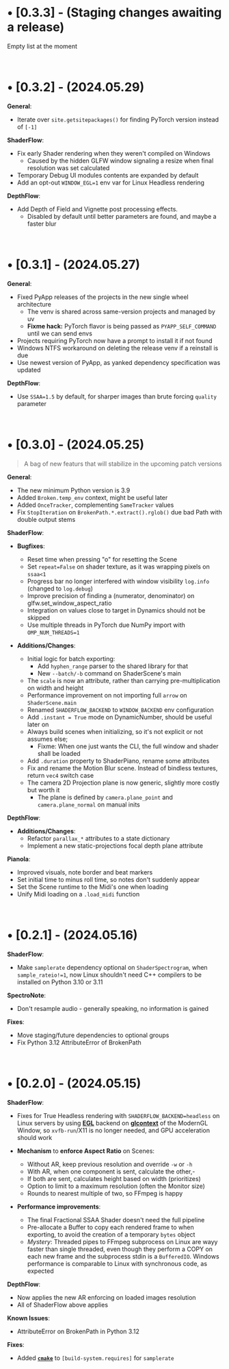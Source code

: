 
<!------------------------------------------------------------------------------------------------>

# • [0.3.3] - (Staging changes awaiting a release)

Empty list at the moment

<br>

<!------------------------------------------------------------------------------------------------>

# • [0.3.2] - (2024.05.29)

**General**:
- Iterate over `site.getsitepackages()` for finding PyTorch version instead of `[-1]`

**ShaderFlow**:
- Fix early Shader rendering when they weren't compiled on Windows
    - Caused by the hidden GLFW window signaling a resize when final resolution was set calculated
- Temporary Debug UI modules contents are expanded by default
- Add an opt-out `WINDOW_EGL=1` env var for Linux Headless rendering

**DepthFlow**:
- Add Depth of Field and Vignette post processing effects.
    - Disabled by default until better parameters are found, and maybe a faster blur

<br>

<!------------------------------------------------------------------------------------------------>

# • [0.3.1] - (2024.05.27)

**General**:
- Fixed PyApp releases of the projects in the new single wheel architecture
    - The venv is shared across same-version projects and managed by uv
    - **Fixme hack:** PyTorch flavor is being passed as `PYAPP_SELF_COMMAND` until we can send envs
- Projects requiring PyTorch now have a prompt to install it if not found
- Windows NTFS workaround on deleting the release venv if a reinstall is due
- Use newest version of PyApp, as yanked dependency specification was updated

**DepthFlow**:
- Use `SSAA=1.5` by default, for sharper images than brute forcing `quality` parameter

<br>

<!------------------------------------------------------------------------------------------------>

# • [0.3.0] - (2024.05.25)

> A bag of new featurs that will stabilize in the upcoming patch versions

**General**:
- The new minimum Python version is 3.9
- Added `Broken.temp_env` context, might be useful later
- Added `OnceTracker`, complementing `SameTracker` values
- Fix `StopIteration` on `BrokenPath.*.extract().rglob()` due bad Path with double output stems

**ShaderFlow**:

- **Bugfixes**:
    - Reset time when pressing "o" for resetting the Scene
    - Set `repeat=False` on shader texture, as it was wrapping pixels on `ssaa<1`
    - Progress bar no longer interfered with window visibility `log.info` (changed to `log.debug`)
    - Improve precision of finding a (numerator, denominator) on glfw.set_window_aspect_ratio
    - Integration on values close to target in Dynamics should not be skipped
    - Use multiple threads in PyTorch due NumPy import with `OMP_NUM_THREADS=1`

- **Additions/Changes**:
    - Initial logic for batch exporting:
        - Add `hyphen_range` parser to the shared library for that
        - New `--batch/-b` command on ShaderScene's main
    - The `scale` is now an attribute, rather than carrying pre-multiplication on width and height
    - Performance improvement on not importing full `arrow` on `ShaderScene.main`
    - Renamed `SHADERFLOW_BACKEND` to `WINDOW_BACKEND` env configuration
    - Add `.instant = True` mode on DynamicNumber, should be useful later on
    - Always build scenes when initializing, so it's not explicit or not assumes else;
        - Fixme: When one just wants the CLI, the full window and shader shall be loaded
    - Add `.duration` property to ShaderPiano, rename some attributes
    - Fix and rename the Motion Blur scene. Instead of bindless textures, return `vec4` switch case
    - The camera 2D Projection plane is now generic, slightly more costly but worth it
        - The plane is defined by `camera.plane_point` and `camera.plane_normal` on manual inits

**DepthFlow**:

- **Additions/Changes**:
    - Refactor `parallax_*` attributes to a state dictionary
    - Implement a new static-projections focal depth plane attribute

**Pianola**:
- Improved visuals, note border and beat markers
- Set initial time to minus roll time, so notes don't suddenly appear
- Set the Scene runtime to the Midi's one when loading
- Unify Midi loading on a `.load_midi` function

<br>

<!------------------------------------------------------------------------------------------------>

# • [0.2.1] - (2024.05.16)

**ShaderFlow**:
- Make `samplerate` dependency optional on `ShaderSpectrogram`, when `sample_rateio!=1`, now Linux shouldn't need C++ compilers to be installed on Python 3.10 or 3.11

**SpectroNote**:
- Don't resample audio - generally speaking, no information is gained

**Fixes**:
- Move staging/future dependencies to optional groups
- Fix Python 3.12 AttributeError of BrokenPath

<br>

<!------------------------------------------------------------------------------------------------>

# • [0.2.0] - (2024.05.15)

**ShaderFlow**:

- Fixes for True Headless rendering with `SHADERFLOW_BACKEND=headless` on Linux servers by using [**EGL**](https://en.wikipedia.org/wiki/EGL_(API)) backend on [**glcontext**](https://github.com/moderngl/glcontext) of the ModernGL Window, so `xvfb-run`/X11 is no longer needed, and GPU acceleration should work

- **Mechanism** to **enforce Aspect Ratio** on Scenes:
    - Without AR, keep previous resolution and override `-w` or `-h`
    - With AR, when one component is sent, calculate the other,-
    - If both are sent, calculates height based on width (prioritizes)
    - Option to limit to a maximum resolution (often the Monitor size)
    - Rounds to nearest multiple of two, so FFmpeg is happy

- **Performance improvements**:
    - The final Fractional SSAA Shader doesn't need the full pipeline
    - Pre-allocate a Buffer to copy each rendered frame to when exporting, to avoid the creation of a temporary `bytes` object
    - _Mystery_: Threaded pipes to FFmpeg subprocess on Linux are wayy faster than single threaded, even though they perform a COPY on each new frame and the subprocess stdin is a `BufferedIO`. Windows performance is comparable to Linux with synchronous code, as expected

**DepthFlow**:
- Now applies the new AR enforcing on loaded images resolution
- All of ShaderFlow above applies

**Known Issues**:
- AttributeError on BrokenPath in Python 3.12

**Fixes**:
- Added [**`cmake`**](https://github.com/tuxu/python-samplerate/tree/fix_cmake_dep) to `[build-system.requires]` for `samplerate`

<br>

<!------------------------------------------------------------------------------------------------>
